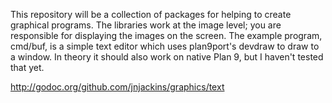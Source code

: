 This repository will be a collection of packages for helping to create graphical programs.
The libraries work at the image level; you are responsible for displaying the images on the screen.
The example program, cmd/buf, is a simple text editor which uses plan9port's devdraw to draw to a window. In theory
it should also work on native Plan 9, but I haven't tested that yet.

http://godoc.org/github.com/jnjackins/graphics/text